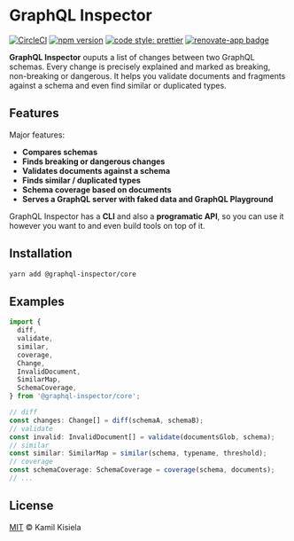 # GraphQL Inspector

[![CircleCI](https://circleci.com/gh/kamilkisiela/graphql-inspector.svg?style=shield&circle-token=d1cd06aba321ee2b7bf8bd2041104643639463b0)](https://circleci.com/gh/kamilkisiela/graphql-inspector)
[![npm version](https://badge.fury.io/js/@graphql-inspector/core.svg)](https://npmjs.com/package/@graphql-inspector/core)
[![code style: prettier](https://img.shields.io/badge/code_style-prettier-ff69b4.svg?style=flat-square)](https://github.com/prettier/prettier)
[![renovate-app badge](https://img.shields.io/badge/renovate-app-blue.svg)](https://renovateapp.com/)

**GraphQL Inspector** ouputs a list of changes between two GraphQL schemas. Every change is precisely explained and marked as breaking, non-breaking or dangerous.
It helps you validate documents and fragments against a schema and even find similar or duplicated types.

## Features

Major features:

- **Compares schemas**
- **Finds breaking or dangerous changes**
- **Validates documents against a schema**
- **Finds similar / duplicated types**
- **Schema coverage based on documents**
- **Serves a GraphQL server with faked data and GraphQL Playground**

GraphQL Inspector has a **CLI** and also a **programatic API**, so you can use it however you want to and even build tools on top of it.

## Installation

```bash
yarn add @graphql-inspector/core
```

## Examples

```typescript
import {
  diff,
  validate,
  similar,
  coverage,
  Change,
  InvalidDocument,
  SimilarMap,
  SchemaCoverage,
} from '@graphql-inspector/core';

// diff
const changes: Change[] = diff(schemaA, schemaB);
// validate
const invalid: InvalidDocument[] = validate(documentsGlob, schema);
// similar
const similar: SimilarMap = similar(schema, typename, threshold);
// coverage
const schemaCoverage: SchemaCoverage = coverage(schema, documents);
// ...
```

## License

[MIT](https://github.com/kamilkisiela/graphql-inspector/blob/master/LICENSE) © Kamil Kisiela
